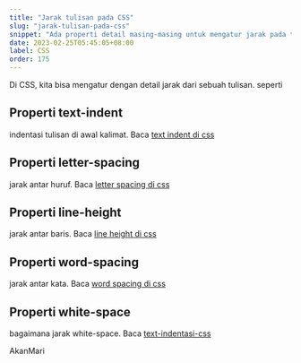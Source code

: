 ```yaml
---
title: "Jarak tulisan pada CSS"
slug: "jarak-tulisan-pada-css"
snippet: "Ada properti detail masing-masing untuk mengatur jarak pada tulisan, jarak antara huruf, kata juga baris"
date: 2023-02-25T05:45:05+08:00
label: CSS
order: 175
---
```


Di CSS, kita bisa mengatur dengan detail jarak dari sebuah tulisan. seperti

## Properti text-indent
indentasi tulisan di awal kalimat. Baca [text indent di css](/css/text-indent-pada-css/)

## Properti letter-spacing 
jarak antar huruf. Baca [letter spacing di css](/css/letter-spacing-pada-css/)

## Properti line-height 
jarak antar baris. Baca [line height di css](/css/line-height-pada-css/)

## Properti word-spacing 
jarak antar kata. Baca [word spacing di css](/css/word-spacing-pada-css/)

## Properti white-space 
bagaimana jarak white-space. Baca [text-indentasi-css](/css/white-space-pada-css/)

AkanMari



